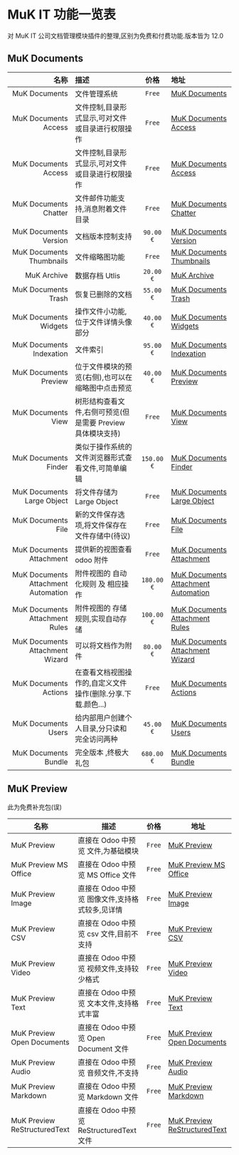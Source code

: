 # MuK IT 功能一览表

对 MuK IT 公司文档管理模块插件的整理,区别为免费和付费功能.版本皆为 12.0

## MuK Documents

|                                名称 | 描述                                                        |    价格    | 地址                                                                                                          |
| ----------------------------------: | :---------------------------------------------------------- | :--------: | :------------------------------------------------------------------------------------------------------------ |
|                       MuK Documents | 文件管理系统                                                |   `Free`   | [MuK Documents](https://apps.odoo.com/apps/modules/12.0/muk_dms/)                                             |
|                MuK Documents Access | 文件控制,目录形式显示,可对文件或目录进行权限操作            |   `Free`   | [MuK Documents Access](https://apps.odoo.com/apps/modules/12.0/muk_dms_access/#resetCollapse)                 |
|                MuK Documents Access | 文件控制,目录形式显示,可对文件或目录进行权限操作            |   `Free`   | [MuK Documents Access](https://apps.odoo.com/apps/modules/12.0/muk_dms_access/#resetCollapse)                 |
|               MuK Documents Chatter | 文件邮件功能支持,消息附着文件目录                           |   `Free`   | [MuK Documents Chatter](https://apps.odoo.com/apps/modules/12.0/muk_dms_mail/)                                |
|               MuK Documents Version | 文档版本控制支持                                            | `90.00 €`  | [MuK Documents Version](https://apps.odoo.com/apps/modules/12.0/muk_dms_version/)                             |
|            MuK Documents Thumbnails | 文件缩略图功能                                              |   `Free`   | [MuK Documents Thumbnails](https://apps.odoo.com/apps/modules/12.0/muk_dms_thumbnails/)                       |
|                         MuK Archive | 数据存档 Utlis                                              | `20.00 €`  | [MuK Archive](https://apps.odoo.com/apps/modules/12.0/muk_archive/)                                           |
|                 MuK Documents Trash | 恢复已删除的文档                                            | `55.00 €`  | [MuK Documents Trash](https://apps.odoo.com/apps/modules/12.0/muk_dms_trash/)                                 |
|               MuK Documents Widgets | 操作文件小功能,位于文件详情头像部分                         | `40.00 €`  | [MuK Documents Widgets](https://apps.odoo.com/apps/modules/12.0/muk_dms_widget/)                              |
|            MuK Documents Indexation | 文件索引                                                    | `95.00 €`  | [MuK Documents Indexation](https://apps.odoo.com/apps/modules/12.0/muk_dms_index/)                            |
|               MuK Documents Preview | 位于文件模块的预览(右侧),也可以在缩略图中点击预览           | `40.00 €`  | [MuK Documents Preview](https://apps.odoo.com/apps/modules/12.0/muk_dms_preview/)                             |
|                  MuK Documents View | 树形结构查看文件,右侧可预览(但是需要 Preview 具体模块支持)  |   `Free`   | [MuK Documents View](https://apps.odoo.com/apps/modules/12.0/muk_dms_view/)                                   |
|                MuK Documents Finder | 类似于操作系统的文件浏览器形式查看文件,可简单编辑           | `150.00 €` | [MuK Documents Finder](https://apps.odoo.com/apps/modules/12.0/muk_dms_finder/)                               |
|          MuK Documents Large Object | 将文件存储为 Large Object                                   |   `Free`   | [MuK Documents Large Object](https://apps.odoo.com/apps/modules/12.0/muk_dms_lobject/)                        |
|                  MuK Documents File | 新的文件保存选项,将文件保存在文件存储中(待议)               |   `Free`   | [MuK Documents File](https://apps.odoo.com/apps/modules/12.0/muk_dms_file/)                                   |
|            MuK Documents Attachment | 提供新的视图查看 odoo 附件                                  |   `Free`   | [MuK Documents Attachment](https://apps.odoo.com/apps/modules/12.0/muk_dms_attachment/)                       |
| MuK Documents Attachment Automation | 附件视图的 自动化规则 及 相应操作                           | `180.00 €` | [MuK Documents Attachment Automation](https://apps.odoo.com/apps/modules/12.0/muk_dms_attachment_automation/) |
|      MuK Documents Attachment Rules | 附件视图的 存储规则,实现自动存储                            | `100.00 €` | [MuK Documents Attachment Rules](https://apps.odoo.com/apps/modules/12.0/muk_dms_attachment_rules/)           |
|     MuK Documents Attachment Wizard | 可以将文档作为附件                                          | `80.00 €`  | [MuK Documents Attachment Wizard](https://apps.odoo.com/apps/modules/12.0/muk_dms_attachment_wizard/)         |
|               MuK Documents Actions | 在查看文档视图操作的,自定义文件操作(删除.分享.下载.颜色...) |   `Free`   | [MuK Documents Actions](https://apps.odoo.com/apps/modules/12.0/muk_dms_actions/)                             |
|                 MuK Documents Users | 给内部用户创建个人目录,分只读和完全访问两种                 | `45.00 €`  | [MuK Documents Users](https://apps.odoo.com/apps/modules/12.0/muk_dms_users/)                                 |
|                MuK Documents Bundle | 完全版本 ,终极大礼包                                        | `680.00 €` | [MuK Documents Bundle](https://apps.odoo.com/apps/modules/12.0/muk_bundle_dms/)                               |

## MuK Preview

此为免费补充包(误)

| 名称                         | 描述                                            | 价格   | 地址                                                                                                |
| ---------------------------- | ----------------------------------------------- | ------ | --------------------------------------------------------------------------------------------------- |
| MuK Preview                  | 直接在 Odoo 中预览 文件,为基础模块              | `Free` | [MuK Preview](https://apps.odoo.com/apps/modules/12.0/muk_web_preview/)                             |
| MuK Preview MS Office        | 直接在 Odoo 中预览 MS Office 文件               | `Free` | [MuK Preview MS Office](https://apps.odoo.com/apps/modules/12.0/muk_web_preview_msoffice/)          |
| MuK Preview Image            | 直接在 Odoo 中预览 图像文件,支持格式较多,见详情 | `Free` | [MuK Preview Image](https://apps.odoo.com/apps/modules/12.0/muk_web_preview_image/)                 |
| MuK Preview CSV              | 直接在 Odoo 中预览 csv 文件,目前不支持          | `Free` | [MuK Preview CSV](https://apps.odoo.com/apps/modules/12.0/muk_web_preview_csv/)                     |
| MuK Preview Video            | 直接在 Odoo 中预览 视频文件,支持较少格式        | `Free` | [MuK Preview Video](https://apps.odoo.com/apps/modules/12.0/muk_web_preview_video/)                 |
| MuK Preview Text             | 直接在 Odoo 中预览 文本文件,支持格式丰富        | `Free` | [MuK Preview Text](https://apps.odoo.com/apps/modules/12.0/muk_web_preview_text/)                   |
| MuK Preview Open Documents   | 直接在 Odoo 中预览 Open Document 文件           | `Free` | [MuK Preview Open Documents](https://apps.odoo.com/apps/modules/12.0/muk_web_preview_opendocument/) |
| MuK Preview Audio            | 直接在 Odoo 中预览 音频文件,不支持              | `Free` | [MuK Preview Audio](https://apps.odoo.com/apps/modules/12.0/muk_web_preview_audio/)                 |
| MuK Preview Markdown         | 直接在 Odoo 中预览 Markdown 文件                | `Free` | [MuK Preview Markdown](https://apps.odoo.com/apps/modules/12.0/muk_web_preview_markdown/)           |
| MuK Preview ReStructuredText | 直接在 Odoo 中预览 ReStructuredText 文件        | `Free` | [MuK Preview ReStructuredText](https://apps.odoo.com/apps/modules/12.0/muk_web_preview_rst/)        |
